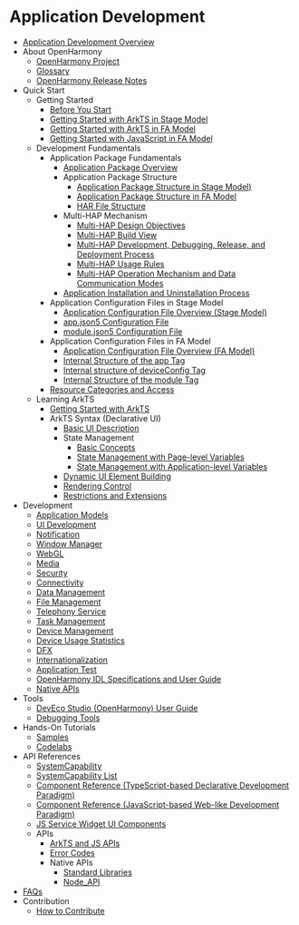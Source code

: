 # Application Development

- [Application Development Overview](application-dev-guide.md)
- About OpenHarmony
  - [OpenHarmony Project](../OpenHarmony-Overview.md)
  - [Glossary](../glossary.md)
  - [OpenHarmony Release Notes](../release-notes/Readme.md)
- Quick Start
  - Getting Started
    - [Before You Start](quick-start/start-overview.md)
    - [Getting Started with ArkTS in Stage Model](quick-start/start-with-ets-stage.md)
    - [Getting Started with ArkTS in FA Model](quick-start/start-with-ets-fa.md)
    - [Getting Started with JavaScript in FA Model](quick-start/start-with-js-fa.md)
  - Development Fundamentals
    - Application Package Fundamentals
      - [Application Package Overview](quick-start/application-package-overview.md)
      - Application Package Structure
        - [Application Package Structure in Stage Model)](quick-start/application-package-structure-stage.md)
        - [Application Package Structure in FA Model](quick-start/application-package-structure-fa.md)
        - [HAR File Structure](quick-start/har-structure.md)
      - Multi-HAP Mechanism
        - [Multi-HAP Design Objectives](quick-start/multi-hap-objective.md)
        - [Multi-HAP Build View](quick-start/multi-hap-build-view.md)
        - [Multi-HAP Development, Debugging, Release, and Deployment Process](quick-start/multi-hap-release-deployment.md)
        - [Multi-HAP Usage Rules](quick-start/multi-hap-rules.md)
        - [Multi-HAP Operation Mechanism and Data Communication Modes](quick-start/multi-hap-principles.md)
      - [Application Installation and Uninstallation Process](quick-start/application-package-install-uninstall.md)
    - Application Configuration Files in Stage Model
      - [Application Configuration File Overview (Stage Model)](quick-start/application-configuration-file-overview-stage.md)
      - [app.json5 Configuration File](quick-start/app-configuration-file.md)
      - [module.json5 Configuration File](quick-start/module-configuration-file.md)
    - Application Configuration Files in FA Model
      - [Application Configuration File Overview (FA Model)](quick-start/application-configuration-file-overview-fa.md)
      - [Internal Structure of the app Tag](quick-start/app-structure.md)
      - [Internal structure of deviceConfig Tag](quick-start/deviceconfig-structure.md)
      - [Internal Structure of the module Tag](quick-start/module-structure.md)
    - [Resource Categories and Access](quick-start/resource-categories-and-access.md)
  - Learning ArkTS
    - [Getting Started with ArkTS](quick-start/arkts-get-started.md)
    - ArkTS Syntax (Declarative UI)
      - [Basic UI Description](quick-start/arkts-basic-ui-description.md)
      - State Management
        - [Basic Concepts](quick-start/arkts-state-mgmt-concepts.md)
        - [State Management with Page-level Variables](quick-start/arkts-state-mgmt-page-level.md)
        - [State Management with Application-level Variables](quick-start/arkts-state-mgmt-application-level.md)
      - [Dynamic UI Element Building](quick-start/arkts-dynamic-ui-elememt-building.md)
      - [Rendering Control](quick-start/arkts-rendering-control.md)
      - [Restrictions and Extensions](quick-start/arkts-restrictions-and-extensions.md)
- Development
  - [Application Models](application-models/Readme-EN.md)
  - [UI Development](ui/Readme-EN.md)
  - [Notification](notification/Readme-EN.md)
  - [Window Manager](windowmanager/Readme-EN.md)
  - [WebGL](webgl/Readme-EN.md)
  - [Media](media/Readme-EN.md)
  - [Security](security/Readme-EN.md)
  - [Connectivity](connectivity/Readme-EN.md)
  - [Data Management](database/Readme-EN.md)
  - [File Management](file-management/Readme-EN.md)
  - [Telephony Service](telephony/Readme-EN.md)
  - [Task Management](task-management/Readme-EN.md)
  - [Device Management](device/Readme-EN.md)
  - [Device Usage Statistics](device-usage-statistics/Readme-EN.md)
  - [DFX](dfx/Readme-EN.md)
  - [Internationalization](internationalization/Readme-EN.md)
  - [Application Test](application-test/Readme-EN.md)
  - [OpenHarmony IDL Specifications and User Guide](IDL/idl-guidelines.md)
  - [Native APIs](napi/Readme-EN.md)
- Tools
  - [DevEco Studio (OpenHarmony) User Guide](quick-start/deveco-studio-user-guide-for-openharmony.md)
  - [Debugging Tools](tools/Readme-EN.md)
- Hands-On Tutorials
  - [Samples](https://gitee.com/openharmony/applications_app_samples/blob/OpenHarmony-3.2-Beta5/README.md)
  - [Codelabs](https://gitee.com/openharmony/codelabs)
- API References
  - [SystemCapability](reference/syscap.md)
  - [SystemCapability List](reference/syscap-list.md)
  - [Component Reference (TypeScript-based Declarative Development Paradigm)](reference/arkui-ts/Readme-EN.md)
  - [Component Reference (JavaScript-based Web-like Development Paradigm)](reference/arkui-js/Readme-EN.md)
  - [JS Service Widget UI Components](reference/js-service-widget-ui/Readme-EN.md)
  - APIs
    - [ArkTS and JS APIs](reference/apis/Readme-EN.md)
    - [Error Codes](reference/errorcodes/Readme-EN.md)
    - Native APIs
      - [Standard Libraries](reference/native-lib/third_party_libc/musl.md)
      - [Node_API](reference/native-lib/third_party_napi/napi.md)
- [FAQs](faqs/Readme-EN.md)
- Contribution
  - [How to Contribute](../contribute/documentation-contribution.md)
